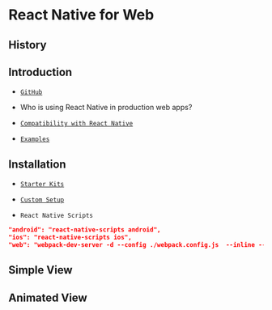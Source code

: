 # React Native for Web

## History

## Introduction

- [`GitHub`](https://github.com/necolas/react-native-web#react-native-for-web)

- Who is using React Native in production web apps?

- [`Compatibility with React Native`](https://github.com/necolas/react-native-web#compatibility-with-react-native)

- [`Examples`](http://necolas.github.io/react-native-web/examples/)

## Installation

- [`Starter Kits`](https://github.com/necolas/react-native-web/blob/master/packages/website/guides/getting-started.md#starter-kits)

- [`Custom Setup`](https://github.com/necolas/react-native-web/blob/master/packages/website/guides/getting-started.md#configuring-a-module-bundler)

- `React Native Scripts`

```json
"android": "react-native-scripts android",
"ios": "react-native-scripts ios",
"web": "webpack-dev-server -d --config ./webpack.config.js  --inline --hot --colors --content-base public/ --history-api-fallback",
```

## Simple View

## Animated View

